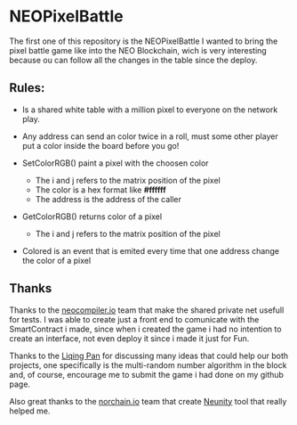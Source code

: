 # NEOPixelBattle
The first one of this repository is the NEOPixelBattle
I wanted to bring the pixel battle game like into the NEO Blockchain, wich is very interesting because ou can follow all the changes in the table since the deploy.

## Rules:
- Is a shared white table with a million pixel to everyone on the network play.
- Any address can send an color twice in a roll, must some other player put a color inside the board before you go!

- SetColorRGB() paint a pixel with the choosen color
    - The i and j refers to the matrix position of the pixel
    - The color is a hex format like **#ffffff**
    - The address is the address of the caller
	
- GetColorRGB() returns color of a pixel     
    - The i and j refers to the matrix position of the pixel
	
- Colored is an event that is emited every time that one address change the color of a pixel


## Thanks

Thanks to the [neocompiler.io](https://neocompiler.io/) team that make the shared private net usefull for tests. I was able to create just a front end to comunicate with the SmartContract i made, since when i created the game i had no intention to create an interface, not even deploy it since i made it just for Fun.

Thanks to the [Liqing Pan](https://github.com/dprat0821) for discussing many ideas that could help our both projects, one specifically is the multi-random number algorithm in the block and, of course, encourage me to submit the game i had done on my github page.

Also great thanks to the [norchain.io](https://github.com/norchain) team that create [Neunity](https://github.com/norchain/Neunity) tool that really helped me.
